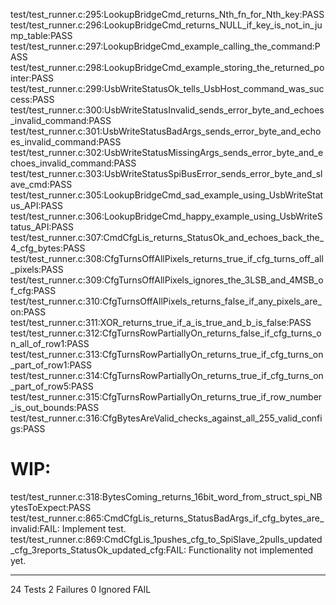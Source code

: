 test/test_runner.c:295:LookupBridgeCmd_returns_Nth_fn_for_Nth_key:PASS
test/test_runner.c:296:LookupBridgeCmd_returns_NULL_if_key_is_not_in_jump_table:PASS
test/test_runner.c:297:LookupBridgeCmd_example_calling_the_command:PASS
test/test_runner.c:298:LookupBridgeCmd_example_storing_the_returned_pointer:PASS
test/test_runner.c:299:UsbWriteStatusOk_tells_UsbHost_command_was_success:PASS
test/test_runner.c:300:UsbWriteStatusInvalid_sends_error_byte_and_echoes_invalid_command:PASS
test/test_runner.c:301:UsbWriteStatusBadArgs_sends_error_byte_and_echoes_invalid_command:PASS
test/test_runner.c:302:UsbWriteStatusMissingArgs_sends_error_byte_and_echoes_invalid_command:PASS
test/test_runner.c:303:UsbWriteStatusSpiBusError_sends_error_byte_and_slave_cmd:PASS
test/test_runner.c:305:LookupBridgeCmd_sad_example_using_UsbWriteStatus_API:PASS
test/test_runner.c:306:LookupBridgeCmd_happy_example_using_UsbWriteStatus_API:PASS
test/test_runner.c:307:CmdCfgLis_returns_StatusOk_and_echoes_back_the_4_cfg_bytes:PASS
test/test_runner.c:308:CfgTurnsOffAllPixels_returns_true_if_cfg_turns_off_all_pixels:PASS
test/test_runner.c:309:CfgTurnsOffAllPixels_ignores_the_3LSB_and_4MSB_of_cfg:PASS
test/test_runner.c:310:CfgTurnsOffAllPixels_returns_false_if_any_pixels_are_on:PASS
test/test_runner.c:311:XOR_returns_true_if_a_is_true_and_b_is_false:PASS
test/test_runner.c:312:CfgTurnsRowPartiallyOn_returns_false_if_cfg_turns_on_all_of_row1:PASS
test/test_runner.c:313:CfgTurnsRowPartiallyOn_returns_true_if_cfg_turns_on_part_of_row1:PASS
test/test_runner.c:314:CfgTurnsRowPartiallyOn_returns_true_if_cfg_turns_on_part_of_row5:PASS
test/test_runner.c:315:CfgTurnsRowPartiallyOn_returns_true_if_row_number_is_out_bounds:PASS
test/test_runner.c:316:CfgBytesAreValid_checks_against_all_255_valid_configs:PASS

# WIP:
test/test_runner.c:318:BytesComing_returns_16bit_word_from_struct_spi_NBytesToExpect:PASS
test/test_runner.c:865:CmdCfgLis_returns_StatusBadArgs_if_cfg_bytes_are_invalid:FAIL: Implement test.
test/test_runner.c:869:CmdCfgLis_1pushes_cfg_to_SpiSlave_2pulls_updated_cfg_3reports_StatusOk_updated_cfg:FAIL: Functionality not implemented yet.

-----------------------
24 Tests 2 Failures 0 Ignored 
FAIL
